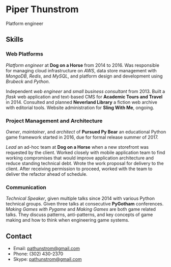 # Piper Thunstrom

Platform engineer

## Skills

### Web Platforms

*Platform engineer* at **Dog on a Horse** from 2014 to 2016. Was responsible for
managing cloud infrastructure on *AWS*, data store management with *MongoDB*,
*Redis*, and *MySQL*, and platform design and development using *Brubeck* and
*Python*.

Independent *web engineer* and *small business consultant* from 2013. Built a 
*flask* web application and text-based CMS for **Academic Tours and Travel** 
in 2014. Consulted and planned **Neverland Library** a fiction web archive with
editorial tools. Website administration for **Sling With Me**, ongoing.

### Project Management and Architecture

*Owner*, *maintainer*, and *architect* of **Pursued Py Bear** an educational 
Python game framework started in 2016, due for formal release summer of 2017.

*Lead* an ad-hoc team at **Dog on a Horse** when a new storefront was requested 
by the client. Worked closely with mobile application team to find working
compromises that would improve application architecture and reduce standing
technical debt. Wrote the work proposal for delivery to the client. After 
receiving permission to proceed, worked with the team to deliver the refactor 
ahead of schedule.

### Communication

*Technical Speaker*, given multiple talks since 2014 with various Python
technical groups. Given three talks at consecutive **PyGotham** conferences.
*Making Games with Pygame* and *Making Games* are both game related talks. They 
discuss patterns, anti-patterns, and key concepts of game making and how to 
think when engineering game systems.

## Contact

* Email: pathunstrom@gmail.com
* Phone: (302) 430-2370
* Skype: pathunstrom@gmail.com